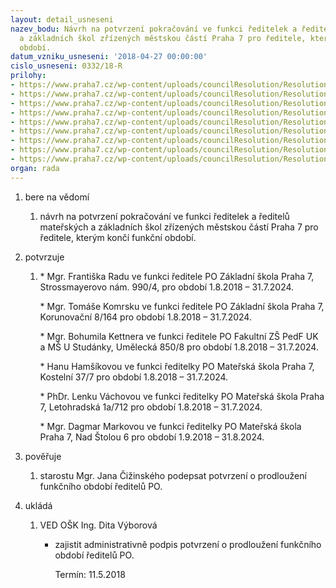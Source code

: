 ```yaml
---
layout: detail_usneseni
nazev_bodu: Návrh na potvrzení pokračování ve funkci ředitelek a ředitelů mateřských
  a základních škol zřízených městskou částí Praha 7 pro ředitele, kterým končí funkční
  období.
datum_vzniku_usneseni: '2018-04-27 00:00:00'
cislo_usneseni: 0332/18-R
prilohy:
- https://www.praha7.cz/wp-content/uploads/councilResolution/Resolutions/29857/export/1Duvodovazprava~350027.doc
- https://www.praha7.cz/wp-content/uploads/councilResolution/Resolutions/29857/export/3KoncepcedalsihorozvojeZSUmelaMSUStudanky~350026.pdf
- https://www.praha7.cz/wp-content/uploads/councilResolution/Resolutions/29857/export/2KoncepcedalsihorozvojeZSStrossaUUranie~350025.pdf
- https://www.praha7.cz/wp-content/uploads/councilResolution/Resolutions/29857/export/1KoncepcedalsihorozvojeZSKorunovacni~350024.pdf
- https://www.praha7.cz/wp-content/uploads/councilResolution/Resolutions/29857/export/VyjadreniSkolskeradykVizirozvojeZSKorunovacni~350023.pdf
- https://www.praha7.cz/wp-content/uploads/councilResolution/Resolutions/29857/export/5KoncepcedalsihorozvojeMSLetohradska2018~350022.pptx
- https://www.praha7.cz/wp-content/uploads/councilResolution/Resolutions/29857/export/4KoncepcedalsihorozvojeMSKostelni~350021.pdf
- https://www.praha7.cz/wp-content/uploads/councilResolution/Resolutions/29857/export/6KoncepcedalsihorozvojeMSNadStolouaJanovskeho~350020.pdf
- https://www.praha7.cz/wp-content/uploads/councilResolution/Resolutions/29857/export/export~350348.pdf
organ: rada
---
```

<ol id="urzList" class="urzList_view"><li id="" class="urzClass1"><span name="1">bere na vědomí</span><ol class="urzOlClass decimal "><li style="text-align: left;" id="" class="urzClass2"><span><p>návrh na potvrzení pokračování ve funkci ředitelek a ředitelů mateřských a základních škol zřízených městskou částí Praha 7 pro ředitele, kterým končí funkční období.</p></span></li></ol></li><li id="" class="urzClass1"><span name="60">potvrzuje</span><ol class="urzOlClass decimal "><li style="text-align: left;" id="" class="urzClass2"><span><p>* Mgr. Františka Radu ve funkci ředitele PO Základní škola Praha 7, Strossmayerovo nám. 990/4, pro období 1.8.2018 – 31.7.2024.</p><p>* Mgr. Tomáše Komrsku ve funkci ředitele PO Základní škola Praha 7, Korunovační 8/164 pro období 1.8.2018 – 31.7.2024.</p><p>* Mgr. Bohumila Kettnera ve funkci ředitele PO Fakultní ZŠ PedF UK a MŠ U Studánky, Umělecká 850/8 pro období 1.8.2018 – 31.7.2024.</p><p>* Hanu Hamšíkovou ve funkci ředitelky PO Mateřská škola Praha 7, Kostelní 37/7 pro období 1.8.2018 – 31.7.2024.</p><p>* PhDr. Lenku Váchovou ve funkci ředitelky PO Mateřská škola Praha 7, Letohradská 1a/712 pro období 1.8.2018 – 31.7.2024.</p><p>* Mgr. Dagmar Markovou ve funkci ředitelky PO Mateřská škola Praha 7, Nad Štolou 6 pro období 1.9.2018 – 31.8.2024.</p></span></li></ol></li><li id="" class="urzClass1"><span name="16">pověřuje</span><ol class="urzOlClass decimal "><li style="text-align: left;" id="" class="urzClass2"><span><p>starostu Mgr. Jana Čižinského podepsat potvrzení o prodloužení funkčního období ředitelů PO.</p></span></li></ol></li><li class="urzClass1" id="urzUkoly"><span name="1">ukládá</span><ol class="urzOlClass"><li class="urzClass2"><span><p>VED OŠK Ing. Dita Výborová</p></span><ul class="urzUlClass"><li class="urzClass3"><span><p>zajistit administrativně podpis potvrzení o prodloužení funkčního období ředitelů PO.</p></span><span class="urzUkolTermin">  Termín:&nbsp;11.5.2018</span></li></ul></li></ol></li></ol>